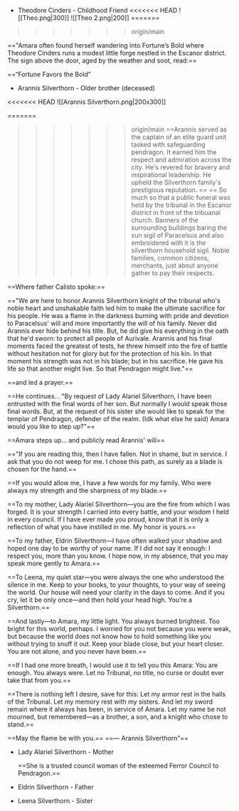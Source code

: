 - Theodore Cinders - Childhood Friend
<<<<<<< HEAD
  ![[Theo.png|300]]
  ![[Theo 2.png|200]]
=======
  
  
>>>>>>> origin/main

=="Amara often found herself wandering into Fortune’s Bold where Theodore Cinders runs a modest little forge nestled in the Escanor district. The sign above the door, aged by the weather and soot, read:== 

==“Fortune Favors the Bold”



- Arannis Silverthorn - Older brother (deceased)
  
<<<<<<< HEAD
  ![[Arannis Silverthorn.png|200x300]]
  
=======
    
>>>>>>> origin/main
  ==Arannis served as the captain of an elite guard unit tasked with safeguarding pendragon. It earned him the respect and admiration across the city. He's revered for bravery and inspirational leadership. He upheld the Silverthorn family's prestigious reputation. == == So much so that a public funeral was held by the tribunal in the Escanor district in front of the tribuanal church. Banners of the surrounding buildings baring the sun sigil of Paracelsus  and also embroidered with it is the silverthorn household sigil. Noble families, common citizens, merchants, just about anyone gather to pay their respects.
  
  ==Where father Calisto spoke:==
  
  =="We are here to honor Arannis Silverthorn knight of the tribunal who's noble heart and unshakable faith led him to make the ultimate sacrifice for his people. He was a flame in the darkness burning with pride and devotion to Paracelsus' will and more importantly the will of his family. Never did Arannis ever hide behind his title. But, he did give his everything in the oath that he'd sworn: to protect all people of Aurivale. Arannis and his final moments faced the greatest of tests, he threw himself into the fire of battle without hesitation not for glory but for the protection of his kin. In that moment his strength was not in his blade; but in his sacrifice. He gave his life so that another might live. So that Pendragon might live."==
  
 ==and led a prayer.==
  
==He continues... "By request of Lady Alariel Silverthorn, I have been entrusted with the final words of her son. But normally I would speak those final words. But, at the request of his sister she would like to speak for the templar of Pendragon, defender of the realm. (Idk what else he said) Amara would you like to step up?"==

==Amara steps up... and publicly read Arannis' will== 

=="If you are reading this, then I have fallen.  Not in shame, but in service. I ask that you do not weep for me. I chose this path, as surely as a blade is chosen for the hand.==

==If you would allow me, I have a few words for my family. Who were always my strength and the sharpness of my blade.==

==To my mother, Lady Alariel Silverthorn—you are the fire from which I was forged. It is your strength I carried into every battle, and your wisdom I held in every council. If I have ever made you proud, know that it is only a reflection of what you have instilled in me. My honor is yours.==

==To my father, Eldrin Silverthorn—I have often walked your shadow and hoped one day to be worthy of your name. If I did not say it enough: I respect you, more than you know. I hope now, in my absence, that you may speak more gently to Amara.==

==To Leena, my quiet star—you were always the one who understood the silence in me. Keep to your books, to your thoughts, to your way of seeing the world. Our house will need your clarity in the days to come. And if you cry, let it be only once—and then hold your head high. You’re a Silverthorn.==

==And lastly—to Amara, my little light. You always burned brightest. Too bright for this world, perhaps. I worried for you not because you were weak, but because the world does not know how to hold something like you without trying to snuff it out. Keep your blade close, but your heart closer. You are not alone, and you never have been.==

==If I had one more breath, I would use it to tell you this Amara: You are enough. You always were. Let no Tribunal, no title, no curse or doubt ever take that from you.==

==There is nothing left I desire, save for this: Let my armor rest in the halls of the Tribunal. Let my memory rest with my sisters. And let my sword remain where it always has been, in service of Amara. Let my name be not mourned, but remembered—as a brother, a son, and a knight who chose to stand.==

==May the flame be with you.==
==— Arannis Silverthorn"==
  
  
  
- Lady Alariel Silverthorn - Mother
  
  
  
  ==She is a trusted council woman of the esteemed Ferror Council to Pendragon.==
  
  
- Eldrin Silverthorn - Father 
- Leena Silverthorn - Sister
  
  